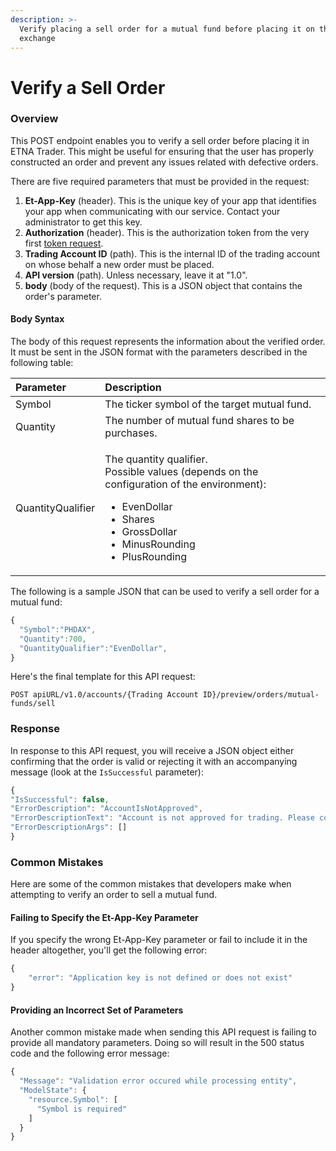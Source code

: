 ```yaml
---
description: >-
  Verify placing a sell order for a mutual fund before placing it on the
  exchange
---
```


# Verify a Sell Order

### Overview

This POST endpoint enables you to verify a sell order before placing it in ETNA Trader. This might be useful for ensuring that the user has properly constructed an order and prevent any issues related with defective orders.

There are five required parameters that must be provided in the request:

1. **Et-App-Key** \(header\). This is the unique key of your app that identifies your app when communicating with our service. Contact your administrator to get this key.
2. **Authorization** \(header\). This is the authorization token from the very first [token request](../../authentication/requesting-tokens/).
3. **Trading Account ID** \(path\). This is the internal ID of the trading account on whose behalf a new order must be placed. 
4. **API version** \(path\). Unless necessary, leave it at "1.0".
5. **body** \(body of the request\). This is a JSON object that contains the order's parameter. 

#### Body Syntax

The body of this request represents the information about the verified order. It must be sent in the JSON format with the parameters described in the following table:

<table>
  <thead>
    <tr>
      <th style="text-align:left">Parameter</th>
      <th style="text-align:left">Description</th>
    </tr>
  </thead>
  <tbody>
    <tr>
      <td style="text-align:left">Symbol</td>
      <td style="text-align:left">The ticker symbol of the target mutual fund.</td>
    </tr>
    <tr>
      <td style="text-align:left">Quantity</td>
      <td style="text-align:left">The number of mutual fund shares to be purchases.</td>
    </tr>
    <tr>
      <td style="text-align:left">QuantityQualifier</td>
      <td style="text-align:left">
        <p>The quantity qualifier.
          <br />Possible values (depends on the configuration of the environment):</p>
        <ul>
          <li>EvenDollar</li>
          <li>Shares</li>
          <li>GrossDollar</li>
          <li>MinusRounding</li>
          <li>PlusRounding</li>
        </ul>
      </td>
    </tr>
  </tbody>
</table>

The following is a sample JSON that can be used to verify a sell order for a mutual fund:

```javascript
{
  "Symbol":"PHDAX",
  "Quantity":700,
  "QuantityQualifier":"EvenDollar",
}
```

Here's the final template for this API request:

```text
POST apiURL/v1.0/accounts/{Trading Account ID}/preview/orders/mutual-funds/sell
```

### Response

In response to this API request, you will receive a JSON object either confirming that the order is valid or rejecting it with an accompanying message \(look at the `IsSuccessful` parameter\):

```javascript
{ 
"IsSuccessful": false, 
"ErrorDescription": "AccountIsNotApproved", 
"ErrorDescriptionText": "Account is not approved for trading. Please contact our support team.", 
"ErrorDescriptionArgs": [] 
}
```

### Common Mistakes

Here are some of the common mistakes that developers make when attempting to verify an order to sell a mutual fund.

#### Failing to Specify the Et-App-Key Parameter

If you specify the wrong Et-App-Key parameter or fail to include it in the header altogether, you'll get the following error:

```javascript
{
    "error": "Application key is not defined or does not exist"
}
```

#### Providing an Incorrect Set of Parameters

Another common mistake made when sending this API request is failing to provide all mandatory parameters. Doing so will result in the 500 status code and the following error message:

```javascript
{
  "Message": "Validation error occured while processing entity",
  "ModelState": {
    "resource.Symbol": [
      "Symbol is required"
    ]
  }
}
```

